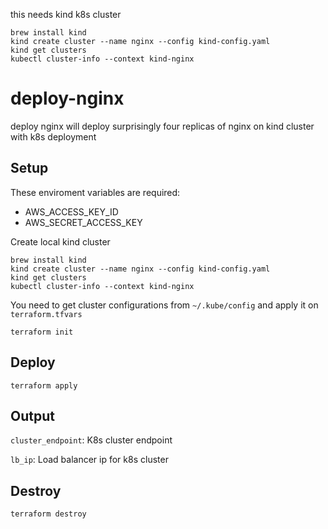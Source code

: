 this needs kind k8s cluster
```
brew install kind
kind create cluster --name nginx --config kind-config.yaml
kind get clusters
kubectl cluster-info --context kind-nginx
```




# deploy-nginx
deploy nginx will deploy surprisingly four replicas of nginx on kind cluster with k8s deployment

## Setup
These enviroment variables are required:

- AWS_ACCESS_KEY_ID
- AWS_SECRET_ACCESS_KEY

Create local kind cluster

```
brew install kind
kind create cluster --name nginx --config kind-config.yaml
kind get clusters
kubectl cluster-info --context kind-nginx
```

You need to get cluster configurations from ```~/.kube/config``` and apply it on ```terraform.tfvars```

```
terraform init
```

## Deploy 
```
terraform apply
```

## Output
```cluster_endpoint```: K8s cluster endpoint

```lb_ip```: Load balancer ip for k8s cluster

## Destroy
```
terraform destroy
```